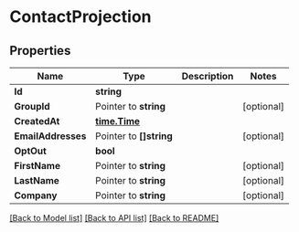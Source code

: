 # ContactProjection

## Properties

Name | Type | Description | Notes
------------ | ------------- | ------------- | -------------
**Id** | **string** |  | 
**GroupId** | Pointer to **string** |  | [optional] 
**CreatedAt** | [**time.Time**](time.Time) |  | 
**EmailAddresses** | Pointer to **[]string** |  | [optional] 
**OptOut** | **bool** |  | 
**FirstName** | Pointer to **string** |  | [optional] 
**LastName** | Pointer to **string** |  | [optional] 
**Company** | Pointer to **string** |  | [optional] 

[[Back to Model list]](../README#documentation-for-models) [[Back to API list]](../README#documentation-for-api-endpoints) [[Back to README]](../README)



